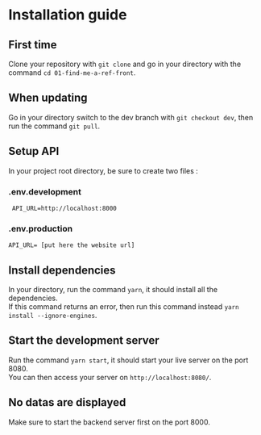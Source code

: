 # Installation guide

## First time
Clone your repository with `git clone` and go in your directory with the command `cd 01-find-me-a-ref-front`.

## When updating
Go in your directory switch to the dev branch with `git checkout dev`, then run the command `git pull`.

## Setup API
In your project root directory, be sure to create two files :  
### .env.development  
``` API_URL=http://localhost:8000```
### .env.production  
```API_URL= [put here the website url]```

## Install dependencies
In your directory, run the command `yarn`, it should install all the dependencies.  
If this command returns an error, then run this command instead `yarn install --ignore-engines`.

## Start the development server
Run the command `yarn start`, it should start your live server on the port 8080.  
You can then access your server on `http://localhost:8080/`.

## No datas are displayed
Make sure to start the backend server first on the port 8000.

